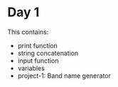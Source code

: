 # Day 1
This contains:
- print function
- string concatenation
- input function
- variables
- project-1: Band name generator
